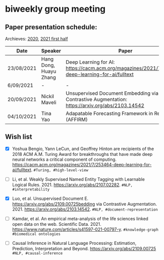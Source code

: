 # biweekly group meeting

## Paper presentation schedule:

Archieves: [2020](2020-12-18.md), 
[2021 first half](paper-archive-07.2021.md)

| Date       | Speaker   | Paper                                                                                                                                              | Slides |
|------------|-----------|----------------------------------------------------------------------------------------------------------------------------------------------------|--------|
| 23/08/2021 | Hang Dong, Huayu Zhang | Deep Learning for AI: https://cacm.acm.org/magazines/2021/7/253464-deep-learning-for-ai/fulltext | [slides-part2](https://docs.google.com/presentation/d/1VrGEVAytp0J4rY473rQk1b3iExygBpv2VA2lQOtuFao/edit?usp=sharing)|
| 6/09/2021 | - | - | 
| 20/09/2021 | Nickil Maveli | Unsupervised Document Embedding via Contrastive Augmentation: https://arxiv.org/abs/2103.14542 | [slides](https://docs.google.com/presentation/d/1m6AY8C0YbPy4rrmeOMBY9DprY4uqvEaY0n_ux01DHYQ)
| 04/10/2021 | Tina Yao | Adapatable Forecasting Framework in Realtime (AFFIRM) | |

## Wish list
- [x] Yoshua Bengio, Yann LeCun, and Geoffrey Hinton are recipients of the 2018 ACM A.M. Turing Award for breakthroughs that have made deep neural networks a critical component of computing. https://cacm.acm.org/magazines/2021/7/253464-deep-learning-for-ai/fulltext. `#Turing, #high-level-view`

- [ ] Li, et al. Weakly Supervised Named Entity Tagging with Learnable Logical Rules. 2021. https://arxiv.org/abs/2107.02282. `#NLP, #interpretability` 

- [x] Luo, et al. Unsupervised Document E. https://arxiv.org/abs/2109.00725bedding via Contrastive Augmentation. 2021. https://arxiv.org/abs/2103.14542. `#NLP, #document-representation`
- [ ] Kamdar, et al. An empirical meta-analysis of the life sciences linked open data on the web. Scientific Data. 2021.  https://www.nature.com/articles/s41597-021-00797-y. `#knowledge-graph` `#biomedical ontologies`
- [ ] Causal Inference in Natural Language Processing: Estimation, Prediction, Interpretation and Beyond. https://arxiv.org/abs/2109.00725 `#NLP, #causal-inference`
